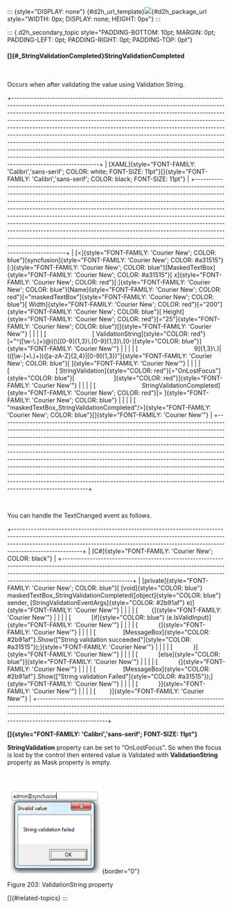 ::: {style="DISPLAY: none"}
[](ms-xhelp:///?Id=d2h_url_template){#d2h_url_template}![](!package_url!){#d2h_package_url style="WIDTH: 0px; DISPLAY: none; HEIGHT: 0px"}
:::

::: {.d2h_secondary_topic style="PADDING-BOTTOM: 10pt; MARGIN: 0pt; PADDING-LEFT: 0pt; PADDING-RIGHT: 0pt; PADDING-TOP: 0pt"}
#### []{#_StringValidationCompleted}StringValidationCompleted

 

Occurs when after validating the value using Validation String.

+-------------------------------------------------------------------------------------------------------------------------------------------------------------------------------------------------------------------------------------------------------------------------------------------------------------------------------------------------------------------------------------------------------------------------------------------------------------------------------------------------------------------------------------------------------------------------------------------------------------------------------------------------------------------------------------------------------------------------------------------------------------+
| [XAML]{style="FONT-FAMILY: 'Calibri','sans-serif'; COLOR: white; FONT-SIZE: 11pt"}[]{style="FONT-FAMILY: 'Calibri','sans-serif'; COLOR: black; FONT-SIZE: 11pt"}                                                                                                                                                                                                                                                                                                                                                                                                                                                                                                                                                                                            |
+-------------------------------------------------------------------------------------------------------------------------------------------------------------------------------------------------------------------------------------------------------------------------------------------------------------------------------------------------------------------------------------------------------------------------------------------------------------------------------------------------------------------------------------------------------------------------------------------------------------------------------------------------------------------------------------------------------------------------------------------------------------+
| [\<]{style="FONT-FAMILY: 'Courier New'; COLOR: blue"}[syncfusion]{style="FONT-FAMILY: 'Courier New'; COLOR: #a31515"}[:]{style="FONT-FAMILY: 'Courier New'; COLOR: blue"}[MaskedTextBox]{style="FONT-FAMILY: 'Courier New'; COLOR: #a31515"}[ x]{style="FONT-FAMILY: 'Courier New'; COLOR: red"}[:]{style="FONT-FAMILY: 'Courier New'; COLOR: blue"}[Name]{style="FONT-FAMILY: 'Courier New'; COLOR: red"}[=\"maskedTextBox\"]{style="FONT-FAMILY: 'Courier New'; COLOR: blue"}[ Width]{style="FONT-FAMILY: 'Courier New'; COLOR: red"}[=\"200\"]{style="FONT-FAMILY: 'Courier New'; COLOR: blue"}[ Height]{style="FONT-FAMILY: 'Courier New'; COLOR: red"}[=\"25\"]{style="FONT-FAMILY: 'Courier New'; COLOR: blue"}[]{style="FONT-FAMILY: 'Courier New'"} |
|                                                                                                                                                                                                                                                                                                                                                                                                                                                                                                                                                                                                                                                                                                                                                             |
| [                           [ ValidationString]{style="COLOR: red"}[=\"\^(\[\\w-\\.\]+)@((\\\[\[0-9\]{1,3}\\.\[0-9\]{1,3}\\.\[0-]{style="COLOR: blue"}]{style="FONT-FAMILY: 'Courier New'"}                                                                                                                                                                                                                                                                                                                                                                                                                                                                                                                                                                 |
|                                                                                                                                                                                                                                                                                                                                                                                                                                                                                                                                                                                                                                                                                                                                                             |
| [                                 9\]{1,3}\\.)\|((\[\\w-\]+\\.)+))(\[a-zA-Z\]{2,4}\|\[0-9\]{1,3})\"]{style="FONT-FAMILY: 'Courier New'; COLOR: blue"}[ ]{style="FONT-FAMILY: 'Courier New'"}                                                                                                                                                                                                                                                                                                                                                                                                                                                                                                                                                                |
|                                                                                                                                                                                                                                                                                                                                                                                                                                                                                                                                                                                                                                                                                                                                                             |
| [                           [ StringValidation]{style="COLOR: red"}[=\"OnLostFocus\"]{style="COLOR: blue"}[                       ]{style="COLOR: red"}]{style="FONT-FAMILY: 'Courier New'"}                                                                                                                                                                                                                                                                                                                                                                                                                                                                                                                                                                |
|                                                                                                                                                                                                                                                                                                                                                                                                                                                                                                                                                                                                                                                                                                                                                             |
| [                           StringValidationCompleted]{style="FONT-FAMILY: 'Courier New'; COLOR: red"}[= ]{style="FONT-FAMILY: 'Courier New'; COLOR: blue"}                                                                                                                                                                                                                                                                                                                                                                                                                                                                                                                                                                                                 |
|                                                                                                                                                                                                                                                                                                                                                                                                                                                                                                                                                                                                                                                                                                                                                             |
| [                                     \"maskedTextBox_StringValidationCompleted\"/\>]{style="FONT-FAMILY: 'Courier New'; COLOR: blue"}[]{style="FONT-FAMILY: 'Courier New'"}                                                                                                                                                                                                                                                                                                                                                                                                                                                                                                                                                                                |
+-------------------------------------------------------------------------------------------------------------------------------------------------------------------------------------------------------------------------------------------------------------------------------------------------------------------------------------------------------------------------------------------------------------------------------------------------------------------------------------------------------------------------------------------------------------------------------------------------------------------------------------------------------------------------------------------------------------------------------------------------------------+

 

You can handle the TextChanged event as follows.

+-------------------------------------------------------------------------------------------------------------------------------------------------------------------------------------------------------------------------------------------------------------------+
| [C#]{style="FONT-FAMILY: 'Courier New'; COLOR: black"}                                                                                                                                                                                                            |
+-------------------------------------------------------------------------------------------------------------------------------------------------------------------------------------------------------------------------------------------------------------------+
| [private]{style="FONT-FAMILY: 'Courier New'; COLOR: blue"}[ [void]{style="COLOR: blue"} maskedTextBox_StringValidationCompleted([object]{style="COLOR: blue"} sender, [StringValidationEventArgs]{style="COLOR: #2b91af"} e)]{style="FONT-FAMILY: 'Courier New'"} |
|                                                                                                                                                                                                                                                                   |
| [        {]{style="FONT-FAMILY: 'Courier New'"}                                                                                                                                                                                                                   |
|                                                                                                                                                                                                                                                                   |
| [            [if]{style="COLOR: blue"} (e.IsValidInput)]{style="FONT-FAMILY: 'Courier New'"}                                                                                                                                                                      |
|                                                                                                                                                                                                                                                                   |
| [            {]{style="FONT-FAMILY: 'Courier New'"}                                                                                                                                                                                                               |
|                                                                                                                                                                                                                                                                   |
| [                [MessageBox]{style="COLOR: #2b91af"}.Show([\"String validation succeeded\"]{style="COLOR: #a31515"});]{style="FONT-FAMILY: 'Courier New'"}                                                                                                       |
|                                                                                                                                                                                                                                                                   |
| [            }]{style="FONT-FAMILY: 'Courier New'"}                                                                                                                                                                                                               |
|                                                                                                                                                                                                                                                                   |
| [            [else]{style="COLOR: blue"}]{style="FONT-FAMILY: 'Courier New'"}                                                                                                                                                                                     |
|                                                                                                                                                                                                                                                                   |
| [            {]{style="FONT-FAMILY: 'Courier New'"}                                                                                                                                                                                                               |
|                                                                                                                                                                                                                                                                   |
| [                [MessageBox]{style="COLOR: #2b91af"}.Show([\"String validation Failed\"]{style="COLOR: #a31515"});]{style="FONT-FAMILY: 'Courier New'"}                                                                                                          |
|                                                                                                                                                                                                                                                                   |
| [            }]{style="FONT-FAMILY: 'Courier New'"}                                                                                                                                                                                                               |
|                                                                                                                                                                                                                                                                   |
| [        }]{style="FONT-FAMILY: 'Courier New'"}                                                                                                                                                                                                                   |
+-------------------------------------------------------------------------------------------------------------------------------------------------------------------------------------------------------------------------------------------------------------------+

**[]{style="FONT-FAMILY: 'Calibri','sans-serif'; FONT-SIZE: 11pt"}** 

**StringValidation** property can be set to "OnLostFocus". So when the focus is lost by the control then entered value is Validated with **ValidationString** property as Mask property is empty.

 

![](../ImagesExt/image261_157.png){border="0"}

Figure 203: ValidationString property

[]{#related-topics}
:::
